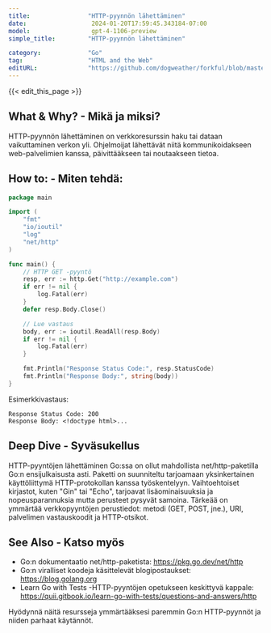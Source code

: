 ```yaml
---
title:                "HTTP-pyynnön lähettäminen"
date:                  2024-01-20T17:59:45.343184-07:00
model:                 gpt-4-1106-preview
simple_title:         "HTTP-pyynnön lähettäminen"

category:             "Go"
tag:                  "HTML and the Web"
editURL:              "https://github.com/dogweather/forkful/blob/master/content/fi/go/sending-an-http-request.md"
---
```


{{< edit_this_page >}}

## What & Why? - Mikä ja miksi?
HTTP-pyynnön lähettäminen on verkkoresurssin haku tai dataan vaikuttaminen verkon yli. Ohjelmoijat lähettävät niitä kommunikoidakseen web-palvelimien kanssa, päivittääkseen tai noutaakseen tietoa.

## How to: - Miten tehdä:
```Go
package main

import (
	"fmt"
	"io/ioutil"
	"log"
	"net/http"
)

func main() {
	// HTTP GET -pyyntö
	resp, err := http.Get("http://example.com")
	if err != nil {
		log.Fatal(err)
	}
	defer resp.Body.Close()

	// Lue vastaus
	body, err := ioutil.ReadAll(resp.Body)
	if err != nil {
		log.Fatal(err)
	}

	fmt.Println("Response Status Code:", resp.StatusCode)
	fmt.Println("Response Body:", string(body))
}
```

Esimerkkivastaus:
```
Response Status Code: 200
Response Body: <!doctype html>...
```

## Deep Dive - Syväsukellus
HTTP-pyyntöjen lähettäminen Go:ssa on ollut mahdollista net/http-paketilla Go:n ensijulkaisusta asti. Paketti on suunniteltu tarjoamaan yksinkertainen käyttöliittymä HTTP-protokollan kanssa työskentelyyn. Vaihtoehtoiset kirjastot, kuten "Gin" tai "Echo", tarjoavat lisäominaisuuksia ja nopeusparannuksia mutta perusteet pysyvät samoina. Tärkeää on ymmärtää verkkopyyntöjen perustiedot: metodi (GET, POST, jne.), URI, palvelimen vastauskoodit ja HTTP-otsikot.

## See Also - Katso myös
- Go:n dokumentaatio net/http-paketista: https://pkg.go.dev/net/http
- Go:n viralliset koodeja käsittelevät blogipostaukset: https://blog.golang.org
- Learn Go with Tests -HTTP-pyyntöjen opetukseen keskittyvä kappale: https://quii.gitbook.io/learn-go-with-tests/questions-and-answers/http

Hyödynnä näitä resursseja ymmärtääksesi paremmin Go:n HTTP-pyynnöt ja niiden parhaat käytännöt.
